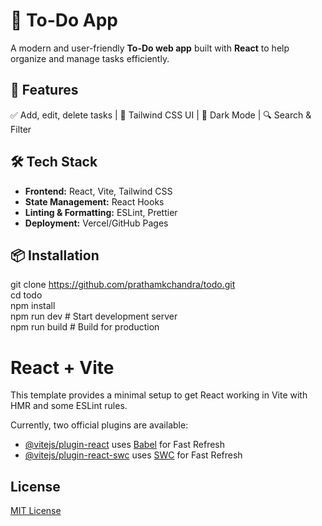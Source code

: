 # 📝 To-Do App

A modern and user-friendly **To-Do web app** built with **React** to help organize and manage tasks efficiently.  

## 🚀 Features  
✅ Add, edit, delete tasks | 🎨 Tailwind CSS UI | 🌙 Dark Mode | 🔍 Search & Filter

## 🛠 Tech Stack  
- **Frontend:** React, Vite, Tailwind CSS  
- **State Management:** React Hooks  
- **Linting & Formatting:** ESLint, Prettier  
- **Deployment:** Vercel/GitHub Pages  

## 📦 Installation  
git clone https://github.com/prathamkchandra/todo.git  
cd todo  
npm install  
npm run dev  # Start development server  
npm run build  # Build for production  



# React + Vite

This template provides a minimal setup to get React working in Vite with HMR and some ESLint rules.

Currently, two official plugins are available:

- [@vitejs/plugin-react](https://github.com/vitejs/vite-plugin-react/blob/main/packages/plugin-react/README.md) uses [Babel](https://babeljs.io/) for Fast Refresh
- [@vitejs/plugin-react-swc](https://github.com/vitejs/vite-plugin-react-swc) uses [SWC](https://swc.rs/) for Fast Refresh

## License

[MIT License](LICENSE)
